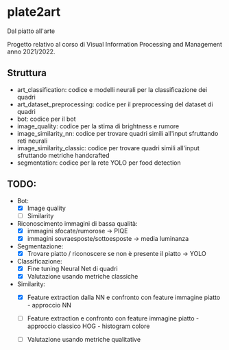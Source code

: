 # plate2art
Dal piatto all'arte

Progetto relativo al corso di Visual Information Processing and Management anno 2021/2022.

## Struttura

- art_classification: codice e modelli neurali per la classificazione dei quadri
- art_dataset_preprocessing: codice per il preprocessing del dataset di quadri
- bot: codice per il bot
- image_quality: codice per la stima di brightness e rumore
- image_similarity_nn: codice per trovare quadri simili all'input sfruttando reti neurali
- image_similarity_classic: codice per trovare quadri simili all'input sfruttando metriche handcrafted
- segmentation: codice per la rete YOLO per food detection

## TODO: 
  - Bot:
    - [x] Image quality
    - [ ] Similarity
  - Riconoscimento immagini di bassa qualità:
    - [x] immagini sfocate/rumorose -> PIQE
    - [x] immagini sovraesposte/sottoesposte -> media luminanza
  - Segmentazione:
    - [x] Trovare piatto / riconoscere se non è presente il piatto -> YOLO
  - Classificazione:
	  - [x] Fine tuning Neural Net di quadri
    - [x] Valutazione usando metriche classiche
  - Similarity:
    - [x] Feature extraction dalla NN e confronto con feature immagine piatto - approccio NN
    - [ ] Feature extraction e confronto con feature immagine piatto - approccio classico HOG - histogram colore
    - [ ] Valutazione usando metriche qualitative 


